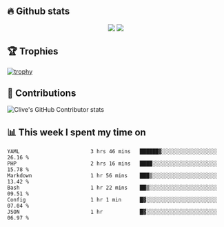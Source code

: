 ## &#128293; Github stats

<!-- GitHub Readme Streak Stats - https://github.com/DenverCoder1/github-readme-streak-stats -->
<p align="center">

<picture>
  <source 
    srcset="https://github-readme-stats.vercel.app/api?username=clivewalkden&count_private=true&show_icons=true&theme=darcula"
    media="(prefers-color-scheme: dark)"
  />
  <source
    srcset="https://github-readme-stats.vercel.app/api?username=clivewalkden&count_private=true&show_icons=true&theme=calm"
    media="(prefers-color-scheme: light), (prefers-color-scheme: no-preference)"
  />
  <img src="https://github-readme-stats.vercel.app/api?username=clivewalkden&count_private=true&show_icons=true&theme=darcula" />
</picture>

<a href="https://git.io/streak-stats" target="_blank">
  <img src="http://github-readme-streak-stats.herokuapp.com?user=clivewalkden&theme=darcula&date_format=j%20M%5B%20Y%5D" />
</a>

</p>

## &#127942; Trophies
[![trophy](https://github-profile-trophy.vercel.app/?username=clivewalkden&theme=onedark)](https://github.com/clivewalkden/github-profile-trophy)

## &#129309; Contributions
![Clive's GitHub Contributor stats](https://github-contributor-stats.vercel.app/api?username=clivewalkden)

## &#128202; This week I spent my time on
<!--START_SECTION:waka-->

```text
YAML                       3 hrs 46 mins   ██████▓░░░░░░░░░░░░░░░░░░   26.16 %
PHP                        2 hrs 16 mins   ████░░░░░░░░░░░░░░░░░░░░░   15.78 %
Markdown                   1 hr 56 mins    ███▒░░░░░░░░░░░░░░░░░░░░░   13.42 %
Bash                       1 hr 22 mins    ██▒░░░░░░░░░░░░░░░░░░░░░░   09.51 %
Config                     1 hr 1 min      █▓░░░░░░░░░░░░░░░░░░░░░░░   07.04 %
JSON                       1 hr            █▓░░░░░░░░░░░░░░░░░░░░░░░   06.97 %
```

<!--END_SECTION:waka-->

